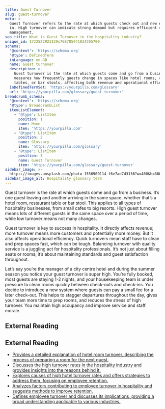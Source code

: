 ```yaml
---
title: Guest Turnover
slug: guest-turnover
meta: >
  Guest Turnover refers to the rate at which guests check out and new ones check
  in. High turnover can indicate strong demand but requires efficient room
  management.
seo_title: What is Guest Turnover in the hospitality industry?
unique_id: 1722522923129x768785941034205700
schema:
  '@context': 'https://schema.org'
  '@type': DefinedTerm
  inLanguage: en-GB
  name: Guest turnover
  description: >-
    Guest turnover is the rate at which guests come and go from a business. It
    measures how frequently guests change in spaces like hotel rooms, restaurant
    tables, or bar stools, affecting both revenue and operational efficiency.
  inDefinedTermSet: 'https://yourpilla.com/glossary'
  url: 'https://yourpilla.com/glossary/guest-turnover'
breadcrumb_schema:
  '@context': 'https://schema.org'
  '@type': BreadcrumbList
  itemListElement:
    - '@type': ListItem
      position: 1
      name: Home
      item: 'https://yourpilla.com'
    - '@type': ListItem
      position: 2
      name: Glossary
      item: 'https://yourpilla.com/glossary'
    - '@type': ListItem
      position: 3
      name: Guest Turnover
      item: 'https://yourpilla.com/glossary/guest-turnover'
sidebar_image: >-
  https://images.unsplash.com/photo-1556909114-f6e7ad7d3136?w=400&h=300&fit=crop&auto=format
sidebar_image_alt: Hospitality glossary term
---
```


Guest turnover is the rate at which guests come and go from a business. It’s one guest leaving and another arriving in the same space, whether that’s a hotel room, restaurant table or bar stool. This applies to all types of hospitality businesses, from small cafes to big resorts. High guest turnover means lots of different guests in the same space over a period of time, while low turnover means not many changes.

Guest turnover is key to success in hospitality. It directly affects revenue; more turnover means more customers and potentially more money. But it also affects operational efficiency. Quick turnovers mean staff have to clean and prep spaces fast, which can be tough. Balancing turnover with quality service is a juggling act for hospitality professionals. It’s not just about filling seats or rooms; it’s about maintaining standards and guest satisfaction throughout.

Let’s say you’re the manager of a city centre hotel and during the summer season you notice your guest turnover is super high. You’re fully booked, most guests are staying 1-2 nights, and your housekeeping team is under pressure to clean rooms quickly between check-outs and check-ins. You decide to introduce a new system where guests can pay a small fee for a later check-out. This helps to stagger departures throughout the day, gives your team more time to prep rooms, and reduces the stress of high turnover. You maintain high occupancy and improve service and staff morale.

## External Reading



## External Reading

*   [Provides a detailed explanation of hotel room turnover, describing the process of preparing a room for the next guest.](https://www.sabcleaning.com/glossario/what-is-hotel-room-turnover/)
*   [Discusses the high turnover rates in the hospitality industry and provides insights into the reasons behind it.](https://www.roostedhr.com/8-reasons-for-employee-turnover-in-hospitality/)
*   [Explores causes of high hotel turnover rates and offers strategies to address them, focusing on employee retention.](https://www.canarytechnologies.com/post/how-to-fix-high-hotel-turnover-rates)
*   [Analyzes factors contributing to employee turnover in hospitality and suggests methods to improve retention.](https://harver.com/blog/causes-of-employee-turnover-in-hospitality/)
*   [Defines employee turnover and discusses its implications, providing a broad understanding applicable to various industries.](https://www.netsuite.com/portal/resource/articles/human-resources/employee-turnover.shtml)
